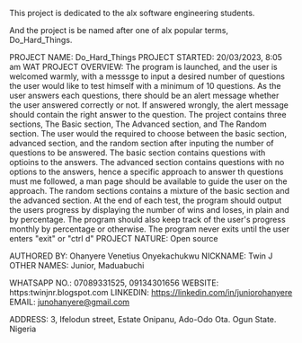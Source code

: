 This project  is dedicated to the alx software engineering students.

And the project is be named after one of alx popular terms, Do_Hard_Things.

PROJECT NAME: Do_Hard_Things
PROJECT STARTED: 20/03/2023, 8:05 am WAT
PROJECT OVERVIEW: The program is launched, and the user is welcomed warmly, with a messsge to input a desired number of questions the user would like to test himself with a minimum of 10 questions. As the user answers each questions, there should be an alert message whether the user answered correctly or not. If answered wrongly, the alert message should contain the right answer to the question. The project contains three sections, The Basic section, The Advanced section, and The Random section. The user would the required to choose between the basic section, advanced section, and the random section after inputing the number of questions to be answered. The basic section contains questions with optioins to the answers. The advanced section contains questions with no options to the answers, hence a specific approach to answer th questions must me followed, a man page should be available to guide the user on the approach. The random sections contains a mixture of the basic section and the advanced section. At the end of each test, the program should output the users progress by displaying the number of wins and loses, in plain and by percentage. The program should also keep track of the user's progress monthly by percentage or otherwise. The program never exits until the user enters "exit" or "ctrl d"
PROJECT NATURE: Open source

AUTHORED BY: Ohanyere Venetius Onyekachukwu
NICKNAME: Twin J
OTHER NAMES: Junior, Maduabuchi

WHATSAPP NO.: 07089331525, 09134301656
WEBSITE: https:twinjnr.blogspot.com
LINKEDIN: https://linkedin.com/in/juniorohanyere
EMAIL: junohanyere@gmail.com

ADDRESS: 3, Ifelodun street, Estate Onipanu, Ado-Odo Ota. Ogun State. Nigeria
